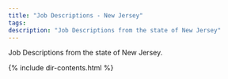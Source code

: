 ```yaml
---
title: "Job Descriptions - New Jersey"
tags: 
description: "Job Descriptions from the state of New Jersey"
---
```


Job Descriptions from the state of New Jersey.

{% include dir-contents.html %}

